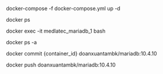 docker-compose -f docker-compose.yml up -d

docker ps

docker exec -it medlatec_mariadb_1 bash

docker ps -a

docker commit {container_id} doanxuantambk/mariadb:10.4.10

docker push doanxuantambk/mariadb:10.4.10